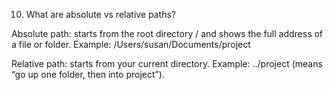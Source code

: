 10. What are absolute vs relative paths?

Absolute path: starts from the root directory / and shows the full address of a file or folder. Example:
/Users/susan/Documents/project

Relative path: starts from your current directory. Example:
../project (means “go up one folder, then into project”).